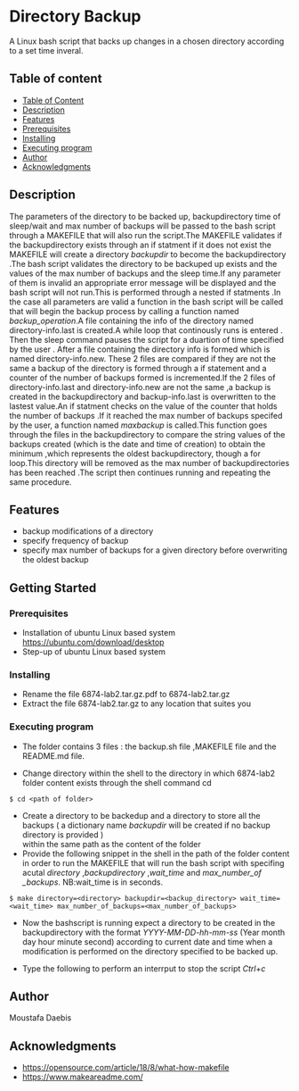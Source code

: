 # Directory Backup

A Linux bash script that backs up changes in a chosen directory according to a set time inveral.
## Table of content
* [Table of Content](#table-of-content)
* [Description](#description)
* [Features](#features)
* [Prerequisites](#prerequisites)
* [Installing](#installing)
* [Executing program](#executing-program)
* [Author](#author)
* [Acknowledgments](#acknowledgments)

## Description
The parameters of the directory to be backed up, backupdirectory time of sleep/wait and max number of backups will be passed to the bash script through a MAKEFILE that will also run the script.The MAKEFILE validates if the backupdirectory exists through an if statment if it does not exist the MAKEFILE will create a directory *backupdir* to become the backupdirectory .The bash script validates the directory to be backuped up exists and the values of the max number of backups and the sleep time.If any parameter of them is invalid an appropriate error message will be displayed and the bash script will not run.This is performed through a nested if statments .In the case all parameters are valid a function in the bash script will be called that will begin the backup process by calling a function named *backup_operation*.A file containing the info of the directory named directory-info.last is created.A while loop that continously runs is entered . Then the sleep command pauses the script for a duartion of time specified by the user . After a file containing the directory info is formed which is named directory-info.new. These 2 files are compared if they are not the same a backup of the directory is formed through a if statement and a counter of the number of backups formed is incremented.If the 2 files of directory-info.last and directory-info.new are not the same ,a backup is created in the backupdirectory and backup-info.last is overwritten to the lastest value.An if statment checks on the value of the counter that holds the number of backups .If it reached the max number of backups specifed by the user, a function named *maxbackup* is called.This function goes through the files in the backupdirectory to compare the string values of the backups created (which is the date and time of creation) to obtain the minimum ,which represents the oldest backupdirectory, though a for loop.This directory will be removed as the max number of backupdirectories has been reached .The script then continues running and repeating the same procedure.

## Features

* backup modifications of a directory 
* specify frequency of backup
* specify max number of backups for  a given directory before overwriting the oldest backup

## Getting Started

### Prerequisites 

* Installation of ubuntu Linux based system
https://ubuntu.com/download/desktop
* Step-up of ubuntu Linux based system

### Installing

* Rename the file 6874-lab2.tar.gz.pdf to 6874-lab2.tar.gz
* Extract the file 6874-lab2.tar.gz to any location that suites you

### Executing program
* The folder contains 3 files : the backup.sh file ,MAKEFILE file and the README.md file.

* Change directory within the shell to the directory in which 6874-lab2 folder content exists through the shell command cd
```
$ cd <path of folder>
```
* Create a directory to be backedup and a directory to store all the backups ( a dictionary name *backupdir* will be created if no backup directory is provided )  
within the same path as the content of the folder
* Provide the following snippet in the shell in the path of the folder content in order to run the MAKEFILE that will run the bash script with specifing acutal *directory* ,*backupdirectory* ,*wait_time* and *max_number_of _backups*.
NB:wait_time is in seconds.
```
$ make directory=<directory> backupdir=<backup_directory> wait_time=<wait_time> max_number_of_backups=<max_number_of_backups>
```
* Now the bashscript is running expect a directory to be created in the backupdirectory with the format *YYYY-MM-DD-hh-mm-ss* (Year month day hour minute second) according to current date and time when a modification is performed on the directory specified to be backed up.

* Type the following to perform an interrput to stop the script *Ctrl+c*

## Author

Moustafa Daebis

## Acknowledgments
* https://opensource.com/article/18/8/what-how-makefile
* https://www.makeareadme.com/
